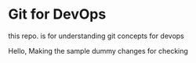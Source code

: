 # Git for DevOps

this repo. is for understanding git concepts for devops

Hello,
Making the sample dummy changes for checking
